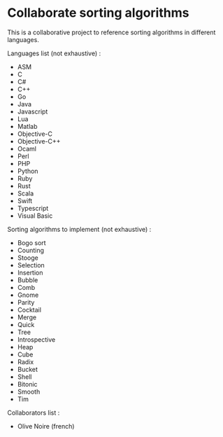 # Collaborate sorting algorithms

This is a collaborative project to reference sorting algorithms in different languages.

Languages list (not exhaustive) :
- ASM
- C
- C#
- C++
- Go
- Java
- Javascript
- Lua
- Matlab
- Objective-C
- Objective-C++
- Ocaml
- Perl
- PHP
- Python
- Ruby
- Rust
- Scala
- Swift
- Typescript
- Visual Basic

Sorting algorithms to implement (not exhaustive) :
- Bogo sort
- Counting
- Stooge
- Selection
- Insertion
- Bubble
- Comb
- Gnome
- Parity
- Cocktail
- Merge
- Quick
- Tree
- Introspective
- Heap
- Cube
- Radix
- Bucket
- Shell
- Bitonic
- Smooth
- Tim

Collaborators list :
- Olive Noire (french)